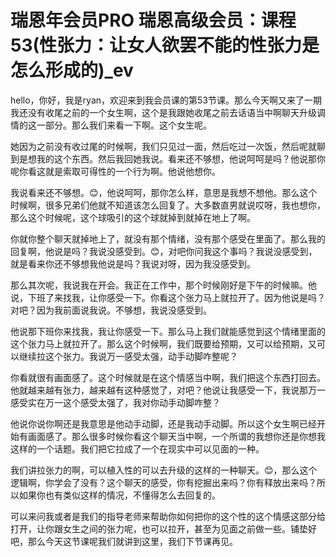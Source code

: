 # 瑞恩年会员PRO 瑞恩高级会员：课程53(性张力：让女人欲罢不能的性张力是怎么形成的)_ev

hello，你好，我是ryan，欢迎来到我会员课的第53节课。那么今天啊又来了一期我还没有收尾之前的一个女生啊，这个是我跟她收尾之前去话语当中啊聊天升级调情的这一部分。那么我们来看一下啊。这个女生呢。

她因为之前没有收过尾的时候啊，我们只见过一面，然后吃过一次饭，然后呢就聊到是想我的这个东西。然后我回她我说。看来还不够想，他说呵呵是吗？他说那你呢你看这就是索取可得性的一个行为啊。他说他想你。

我说看来还不够想。😊，他说呵呵，那你怎么样，意思是我想不想他。那么这个时候啊，很多兄弟们他就不知道该怎么回复了。大多数直男就说哎呀，我也想你，那么这个时候呢，这个球吸引的这个球就掉到就掉在地上了啊。

你就你整个聊天就掉地上了，就没有那个情绪，没有那个感受在里面了。那么我的回复啊，他说是吗？我说没感受到。😊，对吧你问我这个事吗？我说没感受到，就是看来你还不够想我他说是吗？我说对呀，因为我没感受到。

那么其次呢，我说我在开会。我正在工作中，那个时候刚好是下午的时候嘛。他说，下班了来找我，让你感受一下。你看这个张力马上就拉开了。因为他说是吗？对吧？因为我前面说我说。不够想，我说没感受到。

他说那下班你来找我，我让你感受一下。那么马上我们就能感觉到这个情绪里面的这个张力马上就拉开了。那么这个时候啊，我们既要给预期，又可以给预期，又可以继续拉这个张力。我说万一感受太强，动手动脚咋整呢？

你看就很有画面感了。这个时候就是在这个情感当中啊，我们把这个东西打回去。他就越来越有张力，越来越有这种感觉了，对吧？他说让我感受一下，我说那万一感受实在万一这个感受太强了，我对你动手动脚咋整？

他说你说你啊还是我意思是他动手动脚，还是我动手动脚。所以这个女生啊已经开始有画面感了。那么很多时候你看这个聊天当中啊，一个所谓的我想你还是你想我这样的一个话题。我们把它拉成了一个在现实中可以见面的一种。

我们讲拉张力的啊，可以植入性的可以去升级的这样的一种聊天。😊，那么这个逻辑啊，你学会了没有？这个聊天的感受，你有挖掘出来吗？你有释放出来吗？所以如果你也有类似这样的情况，不懂得怎么去回复的。

可以来问我或者是我们的指导老师来帮助你如何把你的这个性的这个情感这部分给打开，让你跟女生之间的张力呢，也可以拉开，甚至为见面之前做一些。铺垫好吧，那么今天这节课呢我们就讲到这里，我们下节课再见。

